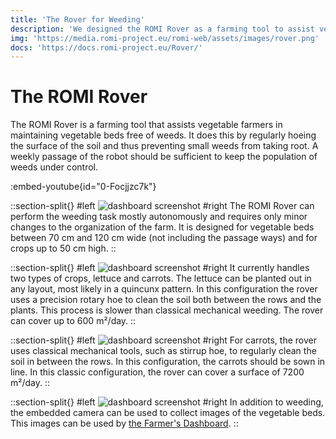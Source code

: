 ```yaml
---
title: 'The Rover for Weeding'
description: 'We designed the ROMI Rover as a farming tool to assist vegetable farmers in maintaining vegetable beds free of weeds. It does this by regularly hoeing the surface of the soil and thus preventing small weeds from taking root. It can do this task mostly autonomously and requires only minor changes to the organization of the farm.'
img: 'https://media.romi-project.eu/romi-web/assets/images/rover.png'
docs: 'https://docs.romi-project.eu/Rover/'
---
```


# The ROMI Rover

The ROMI Rover is a farming tool that assists vegetable farmers in maintaining vegetable beds free of weeds. It does this by regularly hoeing the surface of the soil and thus preventing small weeds from taking root. A weekly passage of the robot should be sufficient to keep the population of weeds under control.

:embed-youtube{id="0-Focjjzc7k"}

::section-split{}
#left
![dashboard screenshot](https://romi-project.eu/media/DSC00553-1200x635.jpg)
#right
The ROMI Rover can perform the weeding task mostly autonomously and requires only minor changes to the organization of the farm. It is designed for vegetable beds between 70 cm and 120 cm wide (not including the passage ways) and for crops up to 50 cm high.
::

::section-split{}
#left
![dashboard screenshot](https://romi-project.eu/media/tool-1200x635.jpg)
#right
It currently handles two types of crops, lettuce and carrots. The lettuce can be planted out in any layout, most likely in a quincunx pattern. In this configuration the rover uses a precision rotary hoe to clean the soil both between the rows and the plants. This process is slower than classical mechanical weeding. The rover can cover up to 600 m²/day.
::

::section-split{}
#left
![dashboard screenshot](https://romi-project.eu/media/tool-carrier.jpg)
#right
For carrots, the rover uses classical mechanical tools, such as stirrup hoe, to regularly clean the soil in between the rows. In this configuration, the carrots should be sown in line. In this classic configuration, the rover can cover a surface of 7200 m²/day.
::

::section-split{}
#left
![dashboard screenshot](https://romi-project.eu/media/lettuce-1200x635.jpg)
#right
In addition to weeding, the embedded camera can be used to collect images of the vegetable beds. This images can be used by [the Farmer's Dashboard](/tools/crop-monitoring).
::
